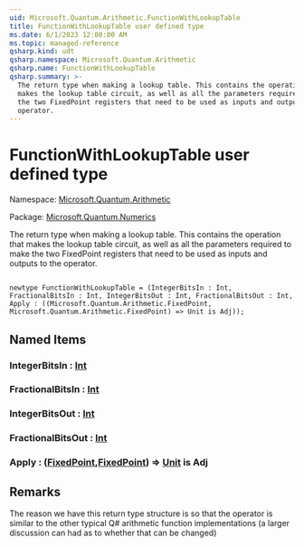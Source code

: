 ```yaml
---
uid: Microsoft.Quantum.Arithmetic.FunctionWithLookupTable
title: FunctionWithLookupTable user defined type
ms.date: 6/1/2023 12:00:00 AM
ms.topic: managed-reference
qsharp.kind: udt
qsharp.namespace: Microsoft.Quantum.Arithmetic
qsharp.name: FunctionWithLookupTable
qsharp.summary: >-
  The return type when making a lookup table. This contains the operation that
  makes the lookup table circuit, as well as all the parameters required to make
  the two FixedPoint registers that need to be used as inputs and outputs to the
  operator.
---
```


# FunctionWithLookupTable user defined type

Namespace: [Microsoft.Quantum.Arithmetic](xref:Microsoft.Quantum.Arithmetic)

Package: [Microsoft.Quantum.Numerics](https://nuget.org/packages/Microsoft.Quantum.Numerics)


The return type when making a lookup table. This contains the operation thatmakes the lookup table circuit, as well as all the parameters required to makethe two FixedPoint registers that need to be used as inputs and outputs to theoperator.

```qsharp

newtype FunctionWithLookupTable = (IntegerBitsIn : Int, FractionalBitsIn : Int, IntegerBitsOut : Int, FractionalBitsOut : Int, Apply : ((Microsoft.Quantum.Arithmetic.FixedPoint, Microsoft.Quantum.Arithmetic.FixedPoint) => Unit is Adj));
```



## Named Items

### IntegerBitsIn : [Int](xref:microsoft.quantum.qsharp.valueliterals#int-literals)


### FractionalBitsIn : [Int](xref:microsoft.quantum.qsharp.valueliterals#int-literals)


### IntegerBitsOut : [Int](xref:microsoft.quantum.qsharp.valueliterals#int-literals)


### FractionalBitsOut : [Int](xref:microsoft.quantum.qsharp.valueliterals#int-literals)


### Apply : ([FixedPoint](xref:Microsoft.Quantum.Arithmetic.FixedPoint),[FixedPoint](xref:Microsoft.Quantum.Arithmetic.FixedPoint)) => [Unit](xref:microsoft.quantum.qsharp.valueliterals#unit-literal)  is Adj



## Remarks

The reason we have this return type structure is so that the operator is similarto the other typical Q# arithmetic function implementations (a larger discussioncan had as to whether that can be changed)
